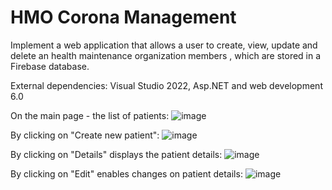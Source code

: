 # HMO Corona Management

Implement a web application that allows a user to create, view, update and delete an health maintenance organization members , which are stored in a Firebase database.

External dependencies:
Visual Studio 2022, Asp.NET and web development 6.0

On the main page - the list of patients:
![image](https://user-images.githubusercontent.com/73187680/197701165-07b74a5a-0a10-4f12-97b8-146e7160a5d1.png)

By clicking on "Create new patient":
![image](https://user-images.githubusercontent.com/73187680/197702581-24a61a2f-e7c9-4d82-87a3-3883d7196fd7.png)

By clicking on "Details" displays the patient details:
![image](https://user-images.githubusercontent.com/73187680/197701864-33faea3c-481d-444f-9fdd-db1201774652.png)

By clicking on "Edit" enables changes on patient details:
![image](https://user-images.githubusercontent.com/73187680/197702769-e9bae805-2f4d-4b62-8881-481fff1cf90a.png)
